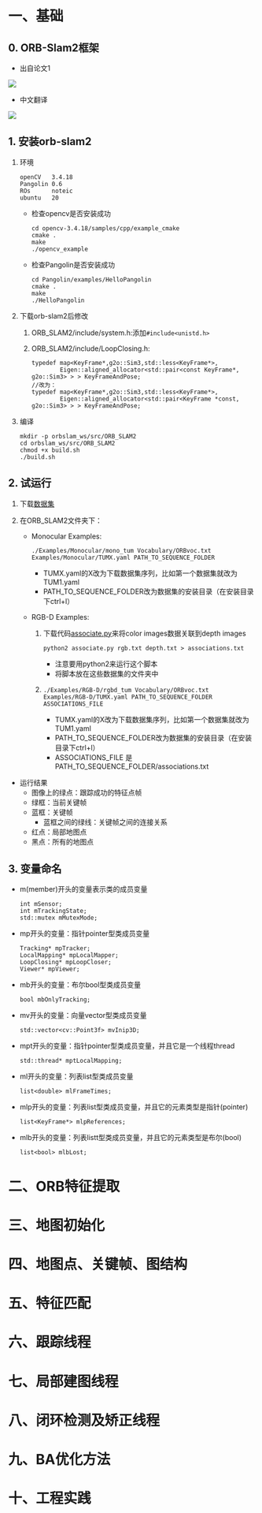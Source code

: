 # 一、基础

## 0. ORB-Slam2框架

- 出自论文1

![](https://github.com/Fernweh-yang/Reading-Notes/blob/main/%E7%AC%94%E8%AE%B0%E9%85%8D%E5%A5%97%E5%9B%BE%E7%89%87/slam/orb-slam%E6%A1%86%E6%9E%B6.png?raw=true)

- 中文翻译

![](https://github.com/Fernweh-yang/Reading-Notes/blob/main/%E7%AC%94%E8%AE%B0%E9%85%8D%E5%A5%97%E5%9B%BE%E7%89%87/slam/orb-slam%E6%A1%86%E6%9E%B6%E4%B8%AD%E6%96%87.png?raw=true)

## 1. 安装orb-slam2

1. 环境

   ```
   openCV   3.4.18
   Pangolin 0.6
   ROs      noteic
   ubuntu   20
   ```

   - 检查opencv是否安装成功

     ```
     cd opencv-3.4.18/samples/cpp/example_cmake
     cmake .
     make
     ./opencv_example
     ```

   - 检查Pangolin是否安装成功

     ```
     cd Pangolin/examples/HelloPangolin
     cmake .
     make
     ./HelloPangolin
     ```

2. 下载orb-slam2后修改

   1. ORB_SLAM2/include/system.h:添加`#include<unistd.h>`

   2. ORB_SLAM2/include/LoopClosing.h:

      ```
      typedef map<KeyFrame*,g2o::Sim3,std::less<KeyFrame*>,
              Eigen::aligned_allocator<std::pair<const KeyFrame*, g2o::Sim3> > > KeyFrameAndPose;
      //改为：
      typedef map<KeyFrame*,g2o::Sim3,std::less<KeyFrame*>,
              Eigen::aligned_allocator<std::pair<KeyFrame *const, g2o::Sim3> > > KeyFrameAndPose;
      
      ```

3. 编译

   ```
   mkdir -p orbslam_ws/src/ORB_SLAM2
   cd orbslam_ws/src/ORB_SLAM2
   chmod +x build.sh
   ./build.sh
   ```

## 2. 试运行

1. 下载[数据集](http://vision.in.tum.de/data/datasets/rgbd-dataset/download )

2. 在ORB_SLAM2文件夹下：

   - Monocular Examples:

     `./Examples/Monocular/mono_tum Vocabulary/ORBvoc.txt Examples/Monocular/TUMX.yaml PATH_TO_SEQUENCE_FOLDER`

     - TUMX.yaml的X改为下载数据集序列，比如第一个数据集就改为TUM1.yaml
     - PATH_TO_SEQUENCE_FOLDER改为数据集的安装目录（在安装目录下ctrl+l）

   - RGB-D Examples:

     1. 下载代码[associate.py](https://vision.in.tum.de/data/datasets/rgbd-dataset/tools)来将color images数据关联到depth images

        `python2 associate.py rgb.txt depth.txt > associations.txt`

        - 注意要用python2来运行这个脚本
        - 将脚本放在这些数据集的文件夹中

     2. `./Examples/RGB-D/rgbd_tum Vocabulary/ORBvoc.txt Examples/RGB-D/TUMX.yaml PATH_TO_SEQUENCE_FOLDER ASSOCIATIONS_FILE`

        - TUMX.yaml的X改为下载数据集序列，比如第一个数据集就改为TUM1.yaml
        - PATH_TO_SEQUENCE_FOLDER改为数据集的安装目录（在安装目录下ctrl+l）
        - ASSOCIATIONS_FILE 是PATH_TO_SEQUENCE_FOLDER/associations.txt

- 运行结果
  - 图像上的绿点：跟踪成功的特征点帧
  - 绿框：当前关键帧
  - 蓝框：关键帧
    - 蓝框之间的绿线：关键帧之间的连接关系
  - 红点：局部地图点
  - 黑点：所有的地图点

## 3. 变量命名

- m(member)开头的变量表示类的成员变量

  ```
  int mSensor;
  int mTrackingState;
  std::mutex mMutexMode;
  ```

- mp开头的变量：指针pointer型类成员变量

  ```
  Tracking* mpTracker;
  LocalMapping* mpLocalMapper;
  LoopClosing* mpLoopCloser;
  Viewer* mpViewer;
  ```

- mb开头的变量：布尔bool型类成员变量

  ```
  bool mbOnlyTracking;
  ```

- mv开头的变量：向量vector型类成员变量

  ```
  std::vector<cv::Point3f> mvInip3D;
  ```

- mpt开头的变量：指针pointer型类成员变量，并且它是一个线程thread

  ```
  std::thread* mptLocalMapping;
  ```

- ml开头的变量：列表list型类成员变量

  ```
  list<double> mlFrameTimes;
  ```

- mlp开头的变量：列表list型类成员变量，并且它的元素类型是指针(pointer)

  ```
  list<KeyFrame*> mlpReferences;
  ```

- mlb开头的变量：列表listt型类成员变量，并且它的元素类型是布尔(bool)

  ```
  list<bool> mlbLost;
  ```

# 二、ORB特征提取

# 三、地图初始化

# 四、地图点、关键帧、图结构

# 五、特征匹配

# 六、跟踪线程

# 七、局部建图线程

# 八、闭环检测及矫正线程

# 九、BA优化方法

# 十、工程实践



